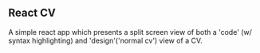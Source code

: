 ## React CV
A simple react app which presents a split screen view of both a 'code' (w/ syntax highlighting)  and 'design'('normal cv') view of a CV. 
